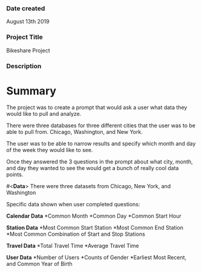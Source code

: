 ### Date created
August 13th 2019

### Project Title
Bikeshare Project

### Description
# **Summary**
The project was to create a prompt that would ask a user what data they would like to pull and analyze.

There were three databases for three different cities that the user was to be able to pull from. Chicago, Washington, and New York.

The user was to be able to narrow results and specify which month and day of the week they would like to see.

Once they answered the 3 questions in the prompt about what city, month, and day they wanted to see the would get a bunch of really cool data points.

#<**Data**>
There were three datasets from Chicago, New York, and Washington

Specific data shown when user completed questions:


**Calendar Data**
*Common Month
*Common Day
*Common Start Hour

**Station Data**
*Most Common Start Station
*Most Common End Station
*Most Common Combination of Start and Stop Stations

**Travel Data**
*Total Travel Time
*Average Travel Time

**User Data**
*Number of Users
*Counts of Gender
*Earliest Most Recent, and Common Year of Birth
